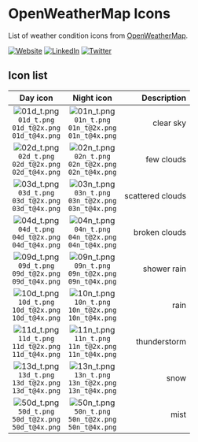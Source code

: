 # OpenWeatherMap Icons

List of weather condition icons from [OpenWeatherMap](https://openweathermap.org/weather-conditions).



[![Website](https://shields.braskam.com/v1/shields?name=website&format=rectangle&size=small)](https://rodrigo.kamada.com.br)
[![LinkedIn](https://shields.braskam.com/v1/shields?name=linkedin&format=rectangle&size=small)](https://www.linkedin.com/in/rodrigokamada)
[![Twitter](https://shields.braskam.com/v1/shields?name=twitter&format=rectangle&size=small&socialAccount=rodrigokamada)](https://twitter.com/rodrigokamada)



## Icon list


| Day icon | Night icon  | Description |
| :---: | :---: | ---: |
| ![01d_t.png](https://rodrigokamada.github.io/openweathermap/images/01d_t.png)<br />`01d_t.png`<br />`01d_t@2x.png`<br />`01d_t@4x.png` | ![01n_t.png](https://rodrigokamada.github.io/openweathermap/images/01n_t.png)<br />`01n_t.png`<br />`01n_t@2x.png`<br />`01n_t@4x.png` | clear sky |
| ![02d_t.png](https://rodrigokamada.github.io/openweathermap/images/02d_t.png)<br />`02d_t.png`<br />`02d_t@2x.png`<br />`02d_t@4x.png` | ![02n_t.png](https://rodrigokamada.github.io/openweathermap/images/02n_t.png)<br />`02n_t.png`<br />`02n_t@2x.png`<br />`02n_t@4x.png` | few clouds |
| ![03d_t.png](https://rodrigokamada.github.io/openweathermap/images/03d_t.png)<br />`03d_t.png`<br />`03d_t@2x.png`<br />`03d_t@4x.png` | ![03n_t.png](https://rodrigokamada.github.io/openweathermap/images/03n_t.png)<br />`03n_t.png`<br />`03n_t@2x.png`<br />`03n_t@4x.png` | scattered clouds |
| ![04d_t.png](https://rodrigokamada.github.io/openweathermap/images/04d_t.png)<br />`04d_t.png`<br />`04d_t@2x.png`<br />`04d_t@4x.png` | ![04n_t.png](https://rodrigokamada.github.io/openweathermap/images/04n_t.png)<br />`04n_t.png`<br />`04n_t@2x.png`<br />`04n_t@4x.png` | broken clouds |
| ![09d_t.png](https://rodrigokamada.github.io/openweathermap/images/09d_t.png)<br />`09d_t.png`<br />`09d_t@2x.png`<br />`09d_t@4x.png` | ![09n_t.png](https://rodrigokamada.github.io/openweathermap/images/09n_t.png)<br />`09n_t.png`<br />`09n_t@2x.png`<br />`09n_t@4x.png` | shower rain |
| ![10d_t.png](https://rodrigokamada.github.io/openweathermap/images/10d_t.png)<br />`10d_t.png`<br />`10d_t@2x.png`<br />`10d_t@4x.png` | ![10n_t.png](https://rodrigokamada.github.io/openweathermap/images/10n_t.png)<br />`10n_t.png`<br />`10n_t@2x.png`<br />`10n_t@4x.png` | rain |
| ![11d_t.png](https://rodrigokamada.github.io/openweathermap/images/11d_t.png)<br />`11d_t.png`<br />`11d_t@2x.png`<br />`11d_t@4x.png` | ![11n_t.png](https://rodrigokamada.github.io/openweathermap/images/11n_t.png)<br />`11n_t.png`<br />`11n_t@2x.png`<br />`11n_t@4x.png` | thunderstorm |
| ![13d_t.png](https://rodrigokamada.github.io/openweathermap/images/13d_t.png)<br />`13d_t.png`<br />`13d_t@2x.png`<br />`13d_t@4x.png` | ![13n_t.png](https://rodrigokamada.github.io/openweathermap/images/13n_t.png)<br />`13n_t.png`<br />`13n_t@2x.png`<br />`13n_t@4x.png` | snow |
| ![50d_t.png](https://rodrigokamada.github.io/openweathermap/images/50d_t.png)<br />`50d_t.png`<br />`50d_t@2x.png`<br />`50d_t@4x.png` | ![50n_t.png](https://rodrigokamada.github.io/openweathermap/images/50n_t.png)<br />`50n_t.png`<br />`50n_t@2x.png`<br />`50n_t@4x.png` | mist |
